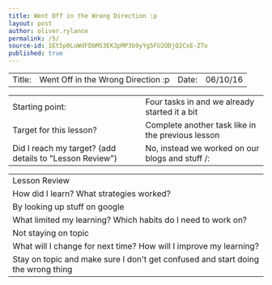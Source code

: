 ```yaml
---
title: Went Off in the Wrong Direction :p
layout: post
author: oliver.rylance
permalink: /5/
source-id: 1Et5p0LuWdFDbM53EK3pMP3b9yYg5FU2ODjQ2CxE-ZTo
published: true
---
```

<table>
  <tr>
    <td>Title: </td>
    <td>Went Off in the Wrong Direction :p </td>
    <td>Date: </td>
    <td>06/10/16</td>
  </tr>
</table>

<p> </p>

<table>
  <tr>
    <td>Starting point:</td>
    <td>Four tasks in and we already started it a bit</td>
  </tr>
  <tr>
    <td>Target for this lesson?</td>
    <td>Complete another task like in the previous lesson</td>
  </tr>
  <tr>
    <td>Did I reach my target? 
(add details to "Lesson Review")</td>
    <td>No, instead we worked on our blogs and stuff /:</td>
  </tr>
</table>

<p> </p>

<table>
  <tr>
    <td>Lesson Review</td>
  </tr>
  <tr>
    <td>How did I learn? What strategies worked?</td>
  </tr>
  <tr>
    <td>By looking up stuff on google</td>
  </tr>
  <tr>
    <td>What limited my learning? Which habits do I need to work on? </td>
  </tr>
  <tr>
    <td>Not staying on topic</td>
  </tr>
  <tr>
    <td>What will I change for next time? How will I improve my learning?</td>
  </tr>
  <tr>
    <td>Stay on topic and make sure I don't get confused and start doing the wrong thing</td>
  </tr>
</table>


